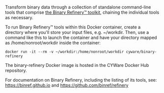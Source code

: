 Transform binary data through a collection of standalone command-line tools that comprise [the Binary Refinery™ toolkit](https://github.com/binref/refinery), chaining the individual tools as necessary.

To run Binary Refinery™ tools within this Docker container, create a directory where you'll store your input files, e.g. ~/workdir. Then, use a command like this to launch the container and have your directory mapped as /home/nonroot/workdir inside the container:

```
docker run -it --rm -v ~/workdir:/home/nonroot/workdir cyware/binary-refinery
```

The binary-refinery Docker image is hosted in the CYWare Docker Hub repository.

For documentation on Binary Refinery, including the listing of its tools, see: https://binref.github.io and https://github.com/binref/refinery
